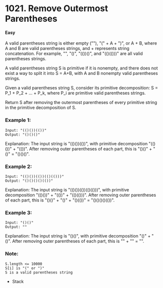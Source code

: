 # 1021. Remove Outermost Parentheses
#### Easy

A valid parentheses string is either empty (""), "(" + A + ")", or A + B, where A and B are valid parentheses strings, and + represents string concatenation.  For example, "", "()", "(())()", and "(()(()))" are all valid parentheses strings.

A valid parentheses string S is primitive if it is nonempty, and there does not exist a way to split it into S = A+B, with A and B nonempty valid parentheses strings.

Given a valid parentheses string S, consider its primitive decomposition: S = P_1 + P_2 + ... + P_k, where P_i are primitive valid parentheses strings.

Return S after removing the outermost parentheses of every primitive string in the primitive decomposition of S.

 

### Example 1:
```
Input: "(()())(())"
Output: "()()()"
```
Explanation: 
The input string is "(()())(())", with primitive decomposition "(()())" + "(())".
After removing outer parentheses of each part, this is "()()" + "()" = "()()()".

### Example 2:

```
Input: "(()())(())(()(()))"
Output: "()()()()(())"
```
Explanation: 
The input string is "(()())(())(()(()))", with primitive decomposition "(()())" + "(())" + "(()(()))".
After removing outer parentheses of each part, this is "()()" + "()" + "()(())" = "()()()()(())".

### Example 3:

```
Input: "()()"
Output: ""
```
Explanation: 
The input string is "()()", with primitive decomposition "()" + "()".
After removing outer parentheses of each part, this is "" + "" = "".
 

### Note:

```
S.length <= 10000
S[i] is "(" or ")"
S is a valid parentheses string
```

* Stack
